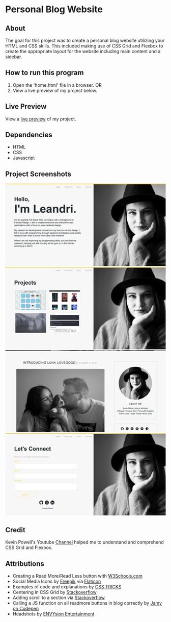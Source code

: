 # Personal Blog Website

## About

The goal for this project was to create a personal blog website utilizing your HTML and CSS skills. This included making use of CSS Grid and Flexbox to create the appropriate layout for the website including main content and a sidebar.

## How to run this program

1. Open the 'home.html' file in a browser.
OR
2. View a live preview of my project below.

## Live Preview

View a [live preview](https://leandrib.github.io/personal_blog_website/home.html) of my project.

## Dependencies

* HTML
* CSS
* Javascript

## Project Screenshots

![Home Page](/images/preview/home.png)
![Proeject Page](/images/preview/project.png)
![Blog Page](/images/preview/blog.png)
![Contact Page](/images/preview/contact.png)

## Credit

Kevin Powell's Youtube [Channel](https://www.youtube.com/channel/UCJZv4d5rbIKd4QHMPkcABCw) helped me to understand and comprehend CSS Grid and Flexbox. 

## Attributions

* Creating a Read More/Read Less button with [W3Schools.com](https://www.w3schools.com/howto/howto_js_read_more.asp)
* Social Media Icons by
[Freepik](https://www.flaticon.com/authors/freepik) via [Flaticon](https://www.flaticon.com/)
* Examples of code and explanations by 
[CSS TRICKS](https://css-tricks.com/snippets/css/complete-guide-grid/)
* Centering in CSS Grid by [Stackoverflow](https://stackoverflow.com/questions/45536537/centering-in-css-grid)
* Adding scroll to a section via [Stackoverflow](https://stackoverflow.com/questions/14380442/make-one-section-of-simple-web-page-have-own-scroll-bar)
* Calling a JS function on all readmore buttons in blog correctly by [Jamy on Codepen](https://codepen.io/jamygolden/pen/MWarVjK?fbclid=IwAR2gugLiF7SMJQ7A17i7m0octZnCsoogi56hFs9I_EsfLrfy9nD7nyVzJfo)
* Headshots by [ENVYsion Entertainment](http://www.envysionentertainment.com/)